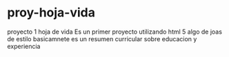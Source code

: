 # proy-hoja-vida
proyecto 1 hoja de vida
Es un primer proyecto utilizando html 5  algo de joas de estilo
basicamnete  es un resumen curricular  sobre educacion y experiencia
